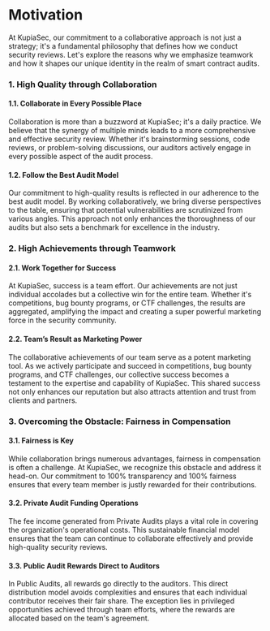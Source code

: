 # Motivation

At KupiaSec, our commitment to a collaborative approach is not just a strategy; it's a fundamental philosophy that defines how we conduct security reviews. Let's explore the reasons why we emphasize teamwork and how it shapes our unique identity in the realm of smart contract audits.

### 1. High Quality through Collaboration

#### 1.1. Collaborate in Every Possible Place

Collaboration is more than a buzzword at KupiaSec; it's a daily practice. We believe that the synergy of multiple minds leads to a more comprehensive and effective security review. Whether it's brainstorming sessions, code reviews, or problem-solving discussions, our auditors actively engage in every possible aspect of the audit process.

#### 1.2. Follow the Best Audit Model

Our commitment to high-quality results is reflected in our adherence to the best audit model. By working collaboratively, we bring diverse perspectives to the table, ensuring that potential vulnerabilities are scrutinized from various angles. This approach not only enhances the thoroughness of our audits but also sets a benchmark for excellence in the industry.

### 2. High Achievements through Teamwork

#### 2.1. Work Together for Success

At KupiaSec, success is a team effort. Our achievements are not just individual accolades but a collective win for the entire team. Whether it's competitions, bug bounty programs, or CTF challenges, the results are aggregated, amplifying the impact and creating a super powerful marketing force in the security community.

#### 2.2. Team’s Result as Marketing Power

The collaborative achievements of our team serve as a potent marketing tool. As we actively participate and succeed in competitions, bug bounty programs, and CTF challenges, our collective success becomes a testament to the expertise and capability of KupiaSec. This shared success not only enhances our reputation but also attracts attention and trust from clients and partners.

### 3. Overcoming the Obstacle: Fairness in Compensation

#### 3.1. Fairness is Key

While collaboration brings numerous advantages, fairness in compensation is often a challenge. At KupiaSec, we recognize this obstacle and address it head-on. Our commitment to 100% transparency and 100% fairness ensures that every team member is justly rewarded for their contributions.

#### 3.2. Private Audit Funding Operations

The fee income generated from Private Audits plays a vital role in covering the organization's operational costs. This sustainable financial model ensures that the team can continue to collaborate effectively and provide high-quality security reviews.

#### 3.3. Public Audit Rewards Direct to Auditors

In Public Audits, all rewards go directly to the auditors. This direct distribution model avoids complexities and ensures that each individual contributor receives their fair share. The exception lies in privileged opportunities achieved through team efforts, where the rewards are allocated based on the team's agreement.
